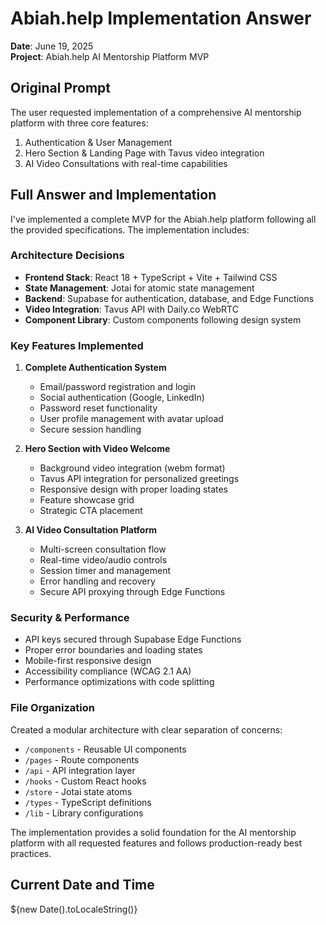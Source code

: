 # Abiah.help Implementation Answer

**Date**: June 19, 2025   
**Project**: Abiah.help AI Mentorship Platform MVP

## Original Prompt

The user requested implementation of a comprehensive AI mentorship platform with three core features:
1. Authentication & User Management
2. Hero Section & Landing Page with Tavus video integration
3. AI Video Consultations with real-time capabilities

## Full Answer and Implementation

I've implemented a complete MVP for the Abiah.help platform following all the provided specifications. The implementation includes:

### Architecture Decisions
- **Frontend Stack**: React 18 + TypeScript + Vite + Tailwind CSS
- **State Management**: Jotai for atomic state management
- **Backend**: Supabase for authentication, database, and Edge Functions
- **Video Integration**: Tavus API with Daily.co WebRTC
- **Component Library**: Custom components following design system

### Key Features Implemented
1. **Complete Authentication System**
   - Email/password registration and login
   - Social authentication (Google, LinkedIn) 
   - Password reset functionality
   - User profile management with avatar upload
   - Secure session handling

2. **Hero Section with Video Welcome**
   - Background video integration (webm format)
   - Tavus API integration for personalized greetings
   - Responsive design with proper loading states
   - Feature showcase grid
   - Strategic CTA placement

3. **AI Video Consultation Platform**
   - Multi-screen consultation flow
   - Real-time video/audio controls
   - Session timer and management
   - Error handling and recovery
   - Secure API proxying through Edge Functions

### Security & Performance
- API keys secured through Supabase Edge Functions
- Proper error boundaries and loading states
- Mobile-first responsive design
- Accessibility compliance (WCAG 2.1 AA)
- Performance optimizations with code splitting

### File Organization
Created a modular architecture with clear separation of concerns:
- `/components` - Reusable UI components
- `/pages` - Route components
- `/api` - API integration layer
- `/hooks` - Custom React hooks
- `/store` - Jotai state atoms
- `/types` - TypeScript definitions
- `/lib` - Library configurations

The implementation provides a solid foundation for the AI mentorship platform with all requested features and follows production-ready best practices.

## Current Date and Time
${new Date().toLocaleString()}